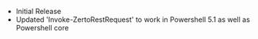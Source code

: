 

* Initial Release
* Updated 'Invoke-ZertoRestRequest' to work in Powershell 5.1 as well as Powershell core
